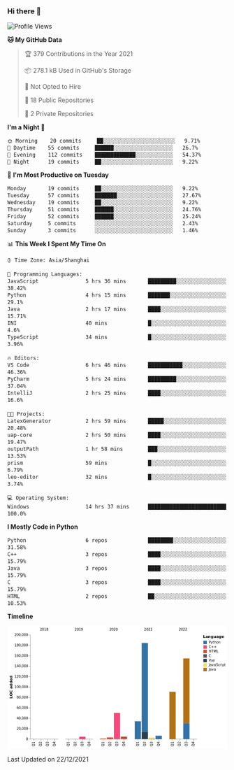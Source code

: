 ### Hi there 👋

<!--START_SECTION:waka-->
![Profile Views](http://img.shields.io/badge/Profile%20Views-0-blue)

**🐱 My GitHub Data** 

> 🏆 379 Contributions in the Year 2021
 > 
> 📦 278.1 kB Used in GitHub's Storage 
 > 
> 🚫 Not Opted to Hire
 > 
> 📜 18 Public Repositories 
 > 
> 🔑 2 Private Repositories  
 > 
**I'm a Night 🦉** 

```text
🌞 Morning    20 commits     ██░░░░░░░░░░░░░░░░░░░░░░░   9.71% 
🌆 Daytime    55 commits     ██████░░░░░░░░░░░░░░░░░░░   26.7% 
🌃 Evening    112 commits    █████████████░░░░░░░░░░░░   54.37% 
🌙 Night      19 commits     ██░░░░░░░░░░░░░░░░░░░░░░░   9.22%

```
📅 **I'm Most Productive on Tuesday** 

```text
Monday       19 commits     ██░░░░░░░░░░░░░░░░░░░░░░░   9.22% 
Tuesday      57 commits     ███████░░░░░░░░░░░░░░░░░░   27.67% 
Wednesday    19 commits     ██░░░░░░░░░░░░░░░░░░░░░░░   9.22% 
Thursday     51 commits     ██████░░░░░░░░░░░░░░░░░░░   24.76% 
Friday       52 commits     ██████░░░░░░░░░░░░░░░░░░░   25.24% 
Saturday     5 commits      ░░░░░░░░░░░░░░░░░░░░░░░░░   2.43% 
Sunday       3 commits      ░░░░░░░░░░░░░░░░░░░░░░░░░   1.46%

```


📊 **This Week I Spent My Time On** 

```text
⌚︎ Time Zone: Asia/Shanghai

💬 Programming Languages: 
JavaScript               5 hrs 36 mins       █████████░░░░░░░░░░░░░░░░   38.42% 
Python                   4 hrs 15 mins       ███████░░░░░░░░░░░░░░░░░░   29.1% 
Java                     2 hrs 17 mins       ████░░░░░░░░░░░░░░░░░░░░░   15.71% 
INI                      40 mins             █░░░░░░░░░░░░░░░░░░░░░░░░   4.6% 
TypeScript               34 mins             █░░░░░░░░░░░░░░░░░░░░░░░░   3.96%

🔥 Editors: 
VS Code                  6 hrs 46 mins       ███████████░░░░░░░░░░░░░░   46.36% 
PyCharm                  5 hrs 24 mins       █████████░░░░░░░░░░░░░░░░   37.04% 
IntelliJ                 2 hrs 25 mins       ████░░░░░░░░░░░░░░░░░░░░░   16.6%

🐱‍💻 Projects: 
LatexGenerator           2 hrs 59 mins       █████░░░░░░░░░░░░░░░░░░░░   20.48% 
uap-core                 2 hrs 50 mins       ████░░░░░░░░░░░░░░░░░░░░░   19.47% 
outputPath               1 hr 58 mins        ███░░░░░░░░░░░░░░░░░░░░░░   13.53% 
prism                    59 mins             █░░░░░░░░░░░░░░░░░░░░░░░░   6.79% 
leo-editor               32 mins             █░░░░░░░░░░░░░░░░░░░░░░░░   3.74%

💻 Operating System: 
Windows                  14 hrs 37 mins      █████████████████████████   100.0%

```

**I Mostly Code in Python** 

```text
Python                   6 repos             ████████░░░░░░░░░░░░░░░░░   31.58% 
C++                      3 repos             ████░░░░░░░░░░░░░░░░░░░░░   15.79% 
Java                     3 repos             ████░░░░░░░░░░░░░░░░░░░░░   15.79% 
C                        3 repos             ████░░░░░░░░░░░░░░░░░░░░░   15.79% 
HTML                     2 repos             ██░░░░░░░░░░░░░░░░░░░░░░░   10.53%

```


**Timeline**

![Chart not found](https://raw.githubusercontent.com/SuperMaxine/SuperMaxine/main/charts/bar_graph.png) 


 Last Updated on 22/12/2021
<!--END_SECTION:waka-->

<!--
**SuperMaxine/SuperMaxine** is a ✨ _special_ ✨ repository because its `README.md` (this file) appears on your GitHub profile.

Here are some ideas to get you started:

- 🔭 I’m currently working on ...
- 🌱 I’m currently learning ...
- 👯 I’m looking to collaborate on ...
- 🤔 I’m looking for help with ...
- 💬 Ask me about ...
- 📫 How to reach me: ...
- 😄 Pronouns: ...
- ⚡ Fun fact: ...
-->

